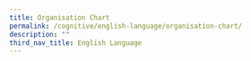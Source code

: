 ```yaml
---
title: Organisation Chart
permalink: /cognitive/english-language/organisation-chart/
description: ""
third_nav_title: English Language
---
```

